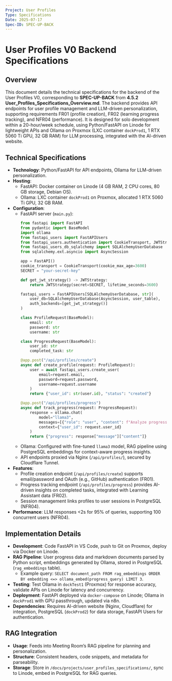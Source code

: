 ```yaml
---
Project: User Profiles
Type: Specifications
Date: 2025-07-17
Spec-ID: SPEC-UP-BACK
---
```


# User Profiles V0 Backend Specifications

## Overview
This document details the technical specifications for the backend of the User Profiles V0, corresponding to **SPEC-UP-BACK** from **4.5.2 User_Profiles_Specifications_Overview.md**. The backend provides API endpoints for user profile management and LLM-driven personalization, supporting requirements FR01 (profile creation), FR02 (learning progress tracking), and NFR04 (performance). It is designed for solo development within a 20-hour/week schedule, using Python/FastAPI on Linode for lightweight APIs and Ollama on Proxmox (LXC container `dockProd1`, 1 RTX 5060 Ti GPU, 32 GB RAM) for LLM processing, integrated with the AI-driven website.

## Technical Specifications
- **Technology**: Python/FastAPI for API endpoints, Ollama for LLM-driven personalization.
- **Hosting**:
  - FastAPI: Docker container on Linode (4 GB RAM, 2 CPU cores, 80 GB storage, Debian OS).
  - Ollama: LXC container `dockProd1` on Proxmox, allocated 1 RTX 5060 Ti GPU, 32 GB RAM.
- **Configuration**:
  - FastAPI server (`main.py`):
    ```python
    from fastapi import FastAPI
    from pydantic import BaseModel
    import ollama
    from fastapi_users import FastAPIUsers
    from fastapi_users.authentication import CookieTransport, JWTStrategy
    from fastapi_users_db_sqlalchemy import SQLAlchemyUserDatabase
    from sqlalchemy.ext.asyncio import AsyncSession

    app = FastAPI()
    cookie_transport = CookieTransport(cookie_max_age=3600)
    SECRET = "your-secret-key"
    
    def get_jwt_strategy() -> JWTStrategy:
        return JWTStrategy(secret=SECRET, lifetime_seconds=3600)
    
    fastapi_users = FastAPIUsers[SQLAlchemyUserDatabase, str](
        user_db=SQLAlchemyUserDatabase(AsyncSession, user_table),
        auth_backends=[get_jwt_strategy()]
    )

    class ProfileRequest(BaseModel):
        email: str
        password: str
        username: str

    class ProgressRequest(BaseModel):
        user_id: str
        completed_task: str

    @app.post("/api/profiles/create")
    async def create_profile(request: ProfileRequest):
        user = await fastapi_users.create_user(
            email=request.email,
            password=request.password,
            username=request.username
        )
        return {"user_id": str(user.id), "status": "created"}

    @app.post("/api/profiles/progress")
    async def track_progress(request: ProgressRequest):
        response = ollama.chat(
            model="llama3",
            messages=[{"role": "user", "content": f"Analyze progress for task: {request.completed_task}"}],
            context={"user_id": request.user_id}
        )
        return {"progress": response["message"]["content"]}
    ```
  - Ollama: Configured with fine-tuned `llama3` model, RAG pipeline using PostgreSQL embeddings for context-aware progress insights.
  - API endpoints proxied via Nginx (`/api/profiles/`), secured by Cloudflare Tunnel.
- **Features**:
  - Profile creation endpoint (`/api/profiles/create`) supports email/password and OAuth (e.g., GitHub) authentication (FR01).
  - Progress tracking endpoint (`/api/profiles/progress`) provides AI-driven insights on completed tasks, integrated with Learning Assistant data (FR02).
  - Session management links profiles to user sessions in PostgreSQL (NFR04).
- **Performance**: LLM responses <2s for 95% of queries, supporting 100 concurrent users (NFR04).

## Implementation Details
- **Development**: Code FastAPI in VS Code, push to Git on Proxmox, deploy via Docker on Linode.
- **RAG Pipeline**: User progress data and markdown documents parsed by Python script, embeddings generated by Ollama, stored in PostgreSQL (`rag_embeddings` table).
  - Example query: `SELECT document_path FROM rag_embeddings ORDER BY embedding <=> ollama_embed(progress_query) LIMIT 3`.
- **Testing**: Test Ollama in `dockTest1` (Proxmox) for response accuracy, validate APIs on Linode for latency and concurrency.
- **Deployment**: FastAPI deployed via `docker-compose` on Linode; Ollama in `dockProd1` with GPU passthrough, updated via n8n.
- **Dependencies**: Requires AI-driven website (Nginx, Cloudflare) for integration, PostgreSQL (`dockProd2`) for data storage, FastAPI Users for authentication.

## RAG Integration
- **Usage**: Feeds into Meeting Room’s RAG pipeline for planning and personalization.
- **Structure**: Consistent headers, code snippets, and metadata for parseability.
- **Storage**: Store in `/docs/projects/user_profiles_specifications/`, sync to Linode, embed in PostgreSQL for RAG queries.